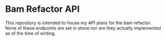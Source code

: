 # Bam Refactor API

This repository is intended to house my API plans for the bam refactor. None of
these endpoints are set in stone nor are they actually implemented as of the time
of writing.
